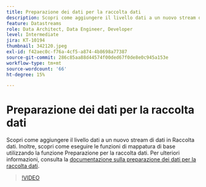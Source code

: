 ```yaml
---
title: Preparazione dei dati per la raccolta dati
description: Scopri come aggiungere il livello dati a un nuovo stream di dati in Raccolta dati.
feature: Datastreams
role: Data Architect, Data Engineer, Developer
level: Intermediate
jira: KT-10194
thumbnail: 342120.jpeg
exl-id: f42aec0c-f76a-4cf5-a874-4b8698a77387
source-git-commit: 286c85aa88d44574f00ded67f0de8e0c945a153e
workflow-type: tm+mt
source-wordcount: '66'
ht-degree: 15%

---
```


# Preparazione dei dati per la raccolta dati

Scopri come aggiungere il livello dati a un nuovo stream di dati in Raccolta dati. Inoltre, scopri come eseguire le funzioni di mappatura di base utilizzando la funzione Preparazione per la raccolta dati. Per ulteriori informazioni, consulta la [documentazione sulla preparazione dei dati per la raccolta dati](https://experienceleague.adobe.com/docs/experience-platform/edge/fundamentals/datastreams.html?lang=it#data-prep).

>[!VIDEO](https://video.tv.adobe.com/v/342120/?learn=on&enablevpops)
